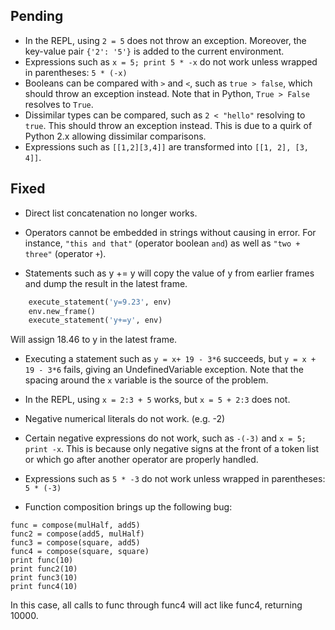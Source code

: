 ## Pending

- In the REPL, using ``2 = 5`` does not throw an exception. Moreover, the key-value pair ``{'2': '5'}`` is added to the current environment.
- Expressions such as ``x = 5; print 5 * -x`` do not work unless wrapped in parentheses: ``5 * (-x)``
- Booleans can be compared with ``>`` and ``<``, such as ``true > false``, which should throw an exception instead. Note that in Python, ``True > False`` resolves to ``True``.
- Dissimilar types can be compared, such as ``2 < "hello"`` resolving to ``true``. This should throw an exception instead. This is due to a quirk of Python 2.x allowing dissimilar comparisons.
- Expressions such as ``[[1,2][3,4]]`` are transformed into ``[[1, 2], [3, 4]]``.

## Fixed

- Direct list concatenation no longer works.

- Operators cannot be embedded in strings without causing in error. For instance, ``"this and that"`` (operator boolean ``and``) as well as ``"two + three"`` (operator ``+``).

- Statements such as y += y will copy the value of y from earlier frames and dump the result in the latest frame.

```python
    execute_statement('y=9.23', env)
    env.new_frame()
    execute_statement('y+=y', env)
```

Will assign 18.46 to y in the latest frame.

- Executing a statement such as ``y = x+ 19 - 3*6`` succeeds, but ``y = x + 19 - 3*6`` fails, giving an UndefinedVariable exception. Note that the spacing around the ``x`` variable is the source of the problem.

- In the REPL, using ``x = 2:3 + 5`` works, but ``x = 5 + 2:3`` does not.

- Negative numerical literals do not work. (e.g. -2)

- Certain negative expressions do not work, such as ``-(-3)`` and ``x = 5; print -x``. This is because only negative signs at the front of a token list or which go after another operator are properly handled.

- Expressions such as ``5 * -3`` do not work unless wrapped in parentheses: ``5 * (-3)``

- Function composition brings up the following bug:

```
func = compose(mulHalf, add5)
func2 = compose(add5, mulHalf)
func3 = compose(square, add5)
func4 = compose(square, square)
print func(10)
print func2(10)
print func3(10)
print func4(10)
```

In this case, all calls to func through func4 will act like func4, returning 10000.
